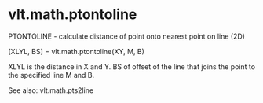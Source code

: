 # vlt.math.ptontoline

  PTONTOLINE - calculate distance of point onto nearest point on line (2D)
 
  [XLYL, BS] = vlt.math.ptontoline(XY, M, B)
 
  XLYL is the distance in X and Y. BS of offset of the line that joins the point to
  the specified line M and B.
  
  See also: vlt.math.pts2line
